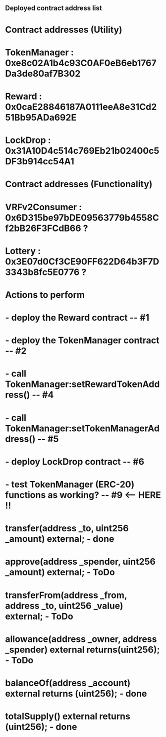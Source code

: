 ##      Deployed contract address list 

#       Contract addresses (Utility)
#
# TokenManager  : 0xe8c02A1b4c93C0AF0eB6eb1767Da3de80af7B302
# Reward        : 0x0caE28846187A0111eeA8e31Cd251Bb95ADa692E
# LockDrop      : 0x31A10D4c514c769Eb21b02400c5DF3b914cc54A1
# 

#       Contract addresses (Functionality)
#
# VRFv2Consumer : 0x6D315be97bDE09563779b4558Cf2bB26F3FCdB66 ?   
# Lottery       : 0x3E07d0Cf3CE90FF622D64b3F7D3343b8fc5E0776 ?   
#

#       Actions to perform

#   - deploy the Reward contract                         -- #1  
#   - deploy the TokenManager contract                   -- #2
#   - call TokenManager:setRewardTokenAddress()          -- #4
#   - call TokenManager:setTokenManagerAddress()         -- #5
#   - deploy LockDrop contract                           -- #6 

#   - test TokenManager (ERC-20) functions as working?   -- #9      <-- HERE !!
#




#    transfer(address _to, uint256 _amount) external;                           - done
#    approve(address _spender, uint256 _amount) external;                           - ToDo 
#    transferFrom(address _from, address _to, uint256 _value) external;             - ToDo 
#    allowance(address _owner, address _spender) external returns(uint256);         - ToDo
#    balanceOf(address _account) external returns (uint256);                    - done
#    totalSupply() external returns (uint256);                                  - done
